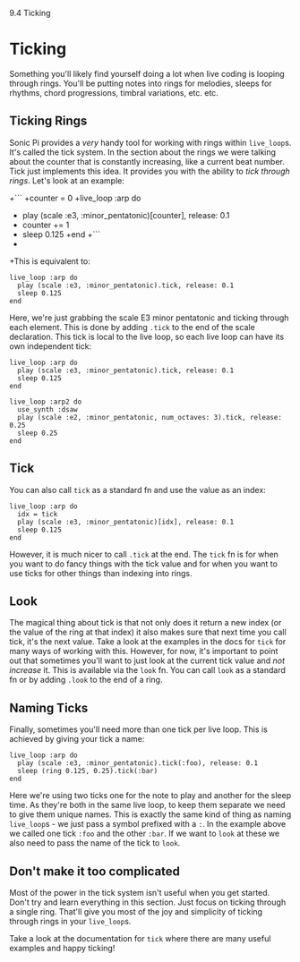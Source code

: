 9.4 Ticking

# Ticking

Something you'll likely find yourself doing a lot when live coding is
looping through rings. You'll be putting notes into rings for melodies,
sleeps for rhythms, chord progressions, timbral variations, etc. etc.

## Ticking Rings

Sonic Pi provides a *very* handy tool for working with rings within
`live_loop`s. It's called the tick system. In the section about the rings we were talking about the counter that is constantly increasing, like a current beat number. Tick just implements this idea. It provides you with the ability to *tick through rings*. Let's look at an example:

+```
+counter = 0
+live_loop :arp do
+  play (scale :e3, :minor_pentatonic)[counter], release: 0.1
+  counter += 1
+  sleep 0.125
+end
+```
+
+This is equivalent to:

```
live_loop :arp do
  play (scale :e3, :minor_pentatonic).tick, release: 0.1
  sleep 0.125
end
```

Here, we're just grabbing the scale E3 minor pentatonic and ticking through each element. This is done by adding `.tick` to the end of the scale declaration. This tick is local to the live loop, so each live loop can have its own independent tick:

```
live_loop :arp do
  play (scale :e3, :minor_pentatonic).tick, release: 0.1
  sleep 0.125
end

live_loop :arp2 do
  use_synth :dsaw
  play (scale :e2, :minor_pentatonic, num_octaves: 3).tick, release: 0.25
  sleep 0.25
end
```

## Tick

You can also call `tick` as a standard fn and use the value as an index:

```
live_loop :arp do
  idx = tick
  play (scale :e3, :minor_pentatonic)[idx], release: 0.1
  sleep 0.125
end
```

However, it is much nicer to call `.tick` at the end. The `tick` fn is
for when you want to do fancy things with the tick value and for when
you want to use ticks for other things than indexing into rings.


## Look

The magical thing about tick is that not only does it return a new index
(or the value of the ring at that index) it also makes sure that next
time you call tick, it's the next value. Take a look at the examples in
the docs for `tick` for many ways of working with this. However, for
now, it's important to point out that sometimes you'll want to just look
at the current tick value and *not increase* it. This is available via
the `look` fn. You can call `look` as a standard fn or by adding `.look`
to the end of a ring.

## Naming Ticks

Finally, sometimes you'll need more than one tick per live loop. This is achieved by giving your tick a name:

```
live_loop :arp do
  play (scale :e3, :minor_pentatonic).tick(:foo), release: 0.1
  sleep (ring 0.125, 0.25).tick(:bar)
end
```

Here we're using two ticks one for the note to play and another for the
sleep time. As they're both in the same live loop, to keep them separate
we need to give them unique names. This is exactly the same kind of
thing as naming `live_loop`s - we just pass a symbol prefixed with a
`:`. In the example above we called one tick `:foo` and the other
`:bar`. If we want to `look` at these we also need to pass the name of
the tick to `look`.

## Don't make it too complicated

Most of the power in the tick system isn't useful when you get
started. Don't try and learn everything in this section. Just focus on
ticking through a single ring. That'll give you most of the joy and
simplicity of ticking through rings in your `live_loop`s.

Take a look at the documentation for `tick` where there are many useful
examples and happy ticking!

